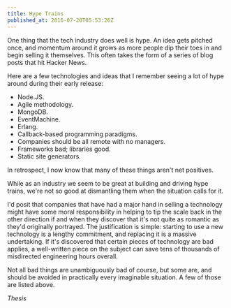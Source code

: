 ```yaml
---
title: Hype Trains
published_at: 2016-07-20T05:53:26Z
---
```


One thing that the tech industry does well is hype. An idea gets pitched once,
and momentum around it grows as more people dip their toes in and begin selling
it themselves. This often takes the form of a series of blog posts that hit
Hacker News.

Here are a few technologies and ideas that I remember seeing a lot of hype
around during their early release:

* Node.JS.
* Agile methodology.
* MongoDB.
* EventMachine.
* Erlang.
* Callback-based programming paradigms.
* Companies should be all remote with no managers.
* Frameworks bad; libraries good.
* Static site generators.

In retrospect, I now know that many of these things aren't net positives.

While as an industry we seem to be great at building and driving hype trains,
we're not so good at dismantling them when the situation calls for it.

I'd posit that companies that have had a major hand in selling a technology
might have some moral responsibility in helping to tip the scale back in the
other direction if and when they discover that it's not quite as romantic as
they'd originally portrayed. The justification is simple: starting to use a new
technology is a lengthy commitment, and replacing it is a massive undertaking.
If it's discovered that certain pieces of technology are bad applies, a
well-written piece on the subject can save tens of thousands of misdirected
engineering hours overall.

Not all bad things are unambiguously bad of course, but some are, and should be
avoided in practically every imaginable situation. A few of those are listed
above.

_Thesis_

